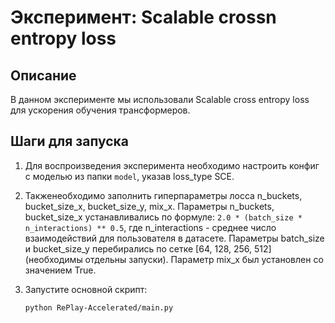 # Эксперимент: Scalable crossn entropy loss

## Описание
В данном эксперименте мы использовали Scalable cross entropy loss для ускорения обучения трансформеров. 

## Шаги для запуска

1. Для воспроизведения эксперимента необходимо настроить конфиг с моделью из папки `model`, указав loss_type SCE.

2. Такженеобходимо заполнить гиперпараметры лосса n_buckets, bucket_size_x, bucket_size_y, mix_x. Параметры n_buckets, bucket_size_x устанавливались по формуле: `2.0 * (batch_size * n_interactions) ** 0.5`, где n_interactions - среднее число взаимодействий для пользователя в датасете. Параметры batch_size и bucket_size_y перебирались по сетке [64, 128, 256, 512] (необходимы отдельны запуски). Параметр mix_x был установлен со значением True. 

3. Запустите основной скрипт:
    ```bash
    python RePlay-Accelerated/main.py
    ```